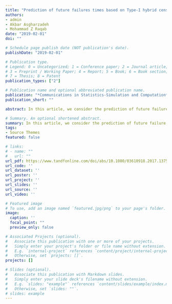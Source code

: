 ```yaml
---
title: "Prediction of future failures times based on Type-I hybrid censored samples of random sample sizes"
authors:
- admin
- Akbar Asgharzadeh
- Mohammad Z Raqab
date: "2019-02-01"
doi: ""

# Schedule page publish date (NOT publication's date).
publishDate: "2019-02-01"

# Publication type.
# Legend: 0 = Uncategorized; 1 = Conference paper; 2 = Journal article;
# 3 = Preprint / Working Paper; 4 = Report; 5 = Book; 6 = Book section;
# 7 = Thesis; 8 = Patent
publication_types: ["2"]

# Publication name and optional abbreviated publication name.
publication: "*Communications in Statistics-Simulation and Computation*"
publication_short: ""

abstract: In this article, we consider the prediction of future failure times based on Type-I hybrid censored samples. Point predictors and prediction intervals using different procedures are discussed for a general model. The exponential and Rayleigh distributions are used as illustrative examples to show the most simplified forms of the so obtained predictors as well as prediction intervals. Intensive simulation study and a real life dataset are presented to illustrate our findings and results.

# Summary. An optional shortened abstract.
summary: In this article, we consider the prediction of future failure times based on Type-I hybrid censored samples. Point predictors and prediction intervals using different procedures are discussed for a general model. The exponential and Rayleigh distributions are used as illustrative examples to show the most simplified forms of the so obtained predictors as well as prediction intervals. Intensive simulation study and a real life dataset are presented to illustrate our findings and results.
tags:
- Source Themes
featured: false

# links:
# - name: ""
#   url: ""
url_pdf: https://www.tandfonline.com/doi/abs/10.1080/03610918.2017.1375519
url_code: ''
url_dataset: ''
url_poster: ''
url_project: ''
url_slides: ''
url_source: ''
url_video: ''

# Featured image
# To use, add an image named `featured.jpg/png` to your page's folder. 
image:
  caption: ''
  focal_point: ""
  preview_only: false

# Associated Projects (optional).
#   Associate this publication with one or more of your projects.
#   Simply enter your project's folder or file name without extension.
#   E.g. `internal-project` references `content/project/internal-project/index.md`.
#   Otherwise, set `projects: []`.
projects: []

# Slides (optional).
#   Associate this publication with Markdown slides.
#   Simply enter your slide deck's filename without extension.
#   E.g. `slides: "example"` references `content/slides/example/index.md`.
#   Otherwise, set `slides: ""`.
# slides: example
---
```


